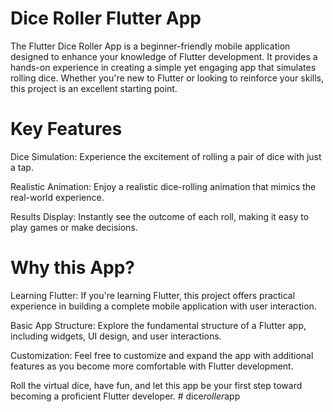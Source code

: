 # Dice Roller Flutter App

The Flutter Dice Roller App is a beginner-friendly mobile application designed to enhance your knowledge of Flutter development. It provides a hands-on experience in creating a simple yet engaging app that simulates rolling dice. Whether you're new to Flutter or looking to reinforce your skills, this project is an excellent starting point.

# Key Features

Dice Simulation: Experience the excitement of rolling a pair of dice with just a tap.

Realistic Animation: Enjoy a realistic dice-rolling animation that mimics the real-world experience.

Results Display: Instantly see the outcome of each roll, making it easy to play games or make decisions.

# Why this App?

Learning Flutter: If you're learning Flutter, this project offers practical experience in building a complete mobile application with user interaction.

Basic App Structure: Explore the fundamental structure of a Flutter app, including widgets, UI design, and user interactions.

Customization: Feel free to customize and expand the app with additional features as you become more comfortable with Flutter development.

Roll the virtual dice, have fun, and let this app be your first step toward becoming a proficient Flutter developer.
#   d i c e _ r o l l e r _ a p p  
 